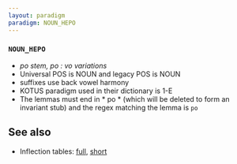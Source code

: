 ```yaml
---
layout: paradigm
paradigm: NOUN_HEPO
---
```

### ` NOUN_HEPO `

* _po stem, po : vo variations_
* Universal POS is NOUN and legacy POS is NOUN
* suffixes use back vowel harmony
* KOTUS paradigm used in their dictionary is 1-E
* The lemmas must end in * po * (which will be deleted to form an invariant stub) and the regex matching the lemma is ` po `

## See also

* Inflection tables: [full](gen/H/hepo.html), [short](gen/H/hepo_wikt.html)

